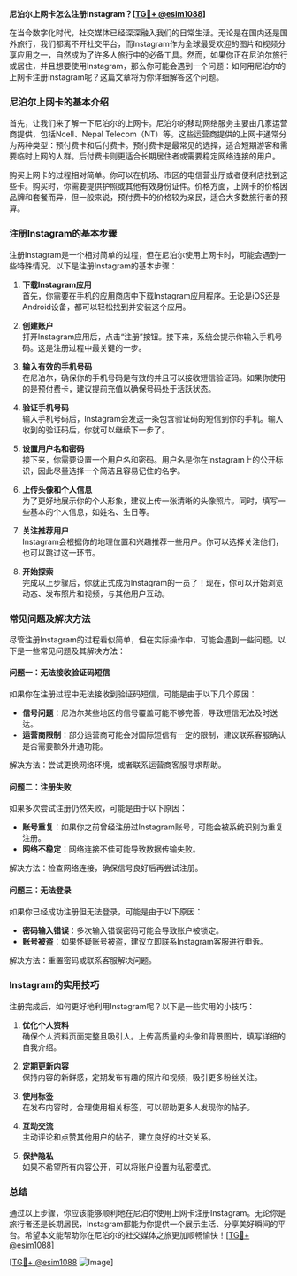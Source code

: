**尼泊尔上网卡怎么注册Instagram？[[TG💪+ @esim1088](https://t.me/s/esim1088)]**

在当今数字化时代，社交媒体已经深深融入我们的日常生活。无论是在国内还是国外旅行，我们都离不开社交平台，而Instagram作为全球最受欢迎的图片和视频分享应用之一，自然成为了许多人旅行中的必备工具。然而，如果你正在尼泊尔旅行或居住，并且想要使用Instagram，那么你可能会遇到一个问题：如何用尼泊尔的上网卡注册Instagram呢？这篇文章将为你详细解答这个问题。

### 尼泊尔上网卡的基本介绍

首先，让我们来了解一下尼泊尔的上网卡。尼泊尔的移动网络服务主要由几家运营商提供，包括Ncell、Nepal Telecom（NT）等。这些运营商提供的上网卡通常分为两种类型：预付费卡和后付费卡。预付费卡是最常见的选择，适合短期游客和需要临时上网的人群。后付费卡则更适合长期居住者或需要稳定网络连接的用户。

购买上网卡的过程相对简单。你可以在机场、市区的电信营业厅或者便利店找到这些卡。购买时，你需要提供护照或其他有效身份证件。价格方面，上网卡的价格因品牌和套餐而异，但一般来说，预付费卡的价格较为亲民，适合大多数旅行者的预算。

### 注册Instagram的基本步骤

注册Instagram是一个相对简单的过程，但在尼泊尔使用上网卡时，可能会遇到一些特殊情况。以下是注册Instagram的基本步骤：

1. **下载Instagram应用**  
   首先，你需要在手机的应用商店中下载Instagram应用程序。无论是iOS还是Android设备，都可以轻松找到并安装这个应用。

2. **创建账户**  
   打开Instagram应用后，点击“注册”按钮。接下来，系统会提示你输入手机号码。这是注册过程中最关键的一步。

3. **输入有效的手机号码**  
   在尼泊尔，确保你的手机号码是有效的并且可以接收短信验证码。如果你使用的是预付费卡，建议提前充值以确保号码处于活跃状态。

4. **验证手机号码**  
   输入手机号码后，Instagram会发送一条包含验证码的短信到你的手机。输入收到的验证码后，你就可以继续下一步了。

5. **设置用户名和密码**  
   接下来，你需要设置一个用户名和密码。用户名是你在Instagram上的公开标识，因此尽量选择一个简洁且容易记住的名字。

6. **上传头像和个人信息**  
   为了更好地展示你的个人形象，建议上传一张清晰的头像照片。同时，填写一些基本的个人信息，如姓名、生日等。

7. **关注推荐用户**  
   Instagram会根据你的地理位置和兴趣推荐一些用户。你可以选择关注他们，也可以跳过这一环节。

8. **开始探索**  
   完成以上步骤后，你就正式成为Instagram的一员了！现在，你可以开始浏览动态、发布照片和视频，与其他用户互动。

### 常见问题及解决方法

尽管注册Instagram的过程看似简单，但在实际操作中，可能会遇到一些问题。以下是一些常见问题及其解决方法：

#### 问题一：无法接收验证码短信
如果你在注册过程中无法接收到验证码短信，可能是由于以下几个原因：
- **信号问题**：尼泊尔某些地区的信号覆盖可能不够完善，导致短信无法及时送达。
- **运营商限制**：部分运营商可能会对国际短信有一定的限制，建议联系客服确认是否需要额外开通功能。

解决方法：尝试更换网络环境，或者联系运营商客服寻求帮助。

#### 问题二：注册失败
如果多次尝试注册仍然失败，可能是由于以下原因：
- **账号重复**：如果你之前曾经注册过Instagram账号，可能会被系统识别为重复注册。
- **网络不稳定**：网络连接不佳可能导致数据传输失败。

解决方法：检查网络连接，确保信号良好后再尝试注册。

#### 问题三：无法登录
如果你已经成功注册但无法登录，可能是由于以下原因：
- **密码输入错误**：多次输入错误密码可能会导致账户被锁定。
- **账号被盗**：如果怀疑账号被盗，建议立即联系Instagram客服进行申诉。

解决方法：重置密码或联系客服解决问题。

### Instagram的实用技巧

注册完成后，如何更好地利用Instagram呢？以下是一些实用的小技巧：

1. **优化个人资料**  
   确保个人资料页面完整且吸引人。上传高质量的头像和背景图片，填写详细的自我介绍。

2. **定期更新内容**  
   保持内容的新鲜感，定期发布有趣的照片和视频，吸引更多粉丝关注。

3. **使用标签**  
   在发布内容时，合理使用相关标签，可以帮助更多人发现你的帖子。

4. **互动交流**  
   主动评论和点赞其他用户的帖子，建立良好的社交关系。

5. **保护隐私**  
   如果不希望所有内容公开，可以将账户设置为私密模式。

### 总结

通过以上步骤，你应该能够顺利地在尼泊尔使用上网卡注册Instagram。无论你是旅行者还是长期居民，Instagram都能为你提供一个展示生活、分享美好瞬间的平台。希望本文能帮助你在尼泊尔的社交媒体之旅更加顺畅愉快！[[TG💪+ @esim1088](https://t.me/s/esim1088)]

[[TG💪+ @esim1088](https://t.me/s/esim1088) ![Image](https://i.postimg.cc/4NQfJmqS/Snipaste-2025-05-13-00-14-12.png)]